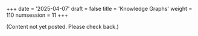 +++
date = '2025-04-07'
draft = false
title = 'Knowledge Graphs'
weight = 110
numsession = 11
+++

(Content not yet posted. Please check back.)

